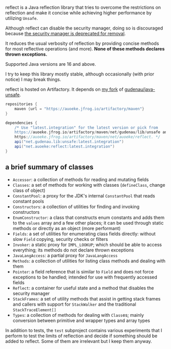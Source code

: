 reflect is a Java reflection library that tries to overcome the restrictions on reflection
and make it concise while achieving higher performance by utilizing `Unsafe`.

Although reflect can disable the security manager, doing so is discouraged because [the security manager is deprecated for removal](https://openjdk.java.net/jeps/411).

It reduces the usual verbosity of reflection by providing concise methods for most reflective operations (and more).
**None of these methods declares thrown exceptions.**

Supported Java versions are 16 and above.

I try to keep this library mostly stable, although occasionally (with prior notice) I may break things.

reflect is hosted on Artifactory. It depends on [my fork](https://git.auoeke.net/unsafe) of [gudenau/java-unsafe](https://github.com/gudenau/java-unsafe).
```groovy
repositories {
    maven {url = "https://auoeke.jfrog.io/artifactory/maven"}
}

dependencies {
    /* Use "latest.integration" for the latest version or pick from
    https://auoeke.jfrog.io/artifactory/maven/net/gudenau/lib/unsafe and
    https://auoeke.jfrog.io/artifactory/maven/net/auoeke/reflect. */
    api("net.gudenau.lib:unsafe:latest.integration")
    api("net.auoeke:reflect:latest.integration")
}
```

## a brief summary of classes
- `Accessor`: a collection of methods for reading and mutating fields
- `Classes`: a set of methods for working with classes (`defineClass`, change class of object)
- `ConstantPool`: a proxy for the JDK's internal `ConstantPool` that reads constant pools
- `Constructors`: a collection of utilities for finding and invoking constructors
- `EnumConstructor`: a class that constructs enum constants and adds them to the `values` array and a few other places;
  it can be used through static methods or directly as an object (more performant)
- `Fields`: a set of utilities for enumerating class fields directly: without slow `Field` copying, security checks or filters
- `Invoker`: a static proxy for `IMPL_LOOKUP`; which should be able to access everything;
  its methods do not declare thrown exceptions
- `JavaLangAccess`: a partial proxy for `JavaLangAccess`
- `Methods`: a collection of utilities for listing class methods and dealing with them
- `Pointer`: a field reference that is similar to `Field` and does not force exceptions to be handled;
  intended for use with frequently accessed fields
- `Reflect`: a container for useful state and a method that disables the security manager
- `StackFrames`: a set of utility methods that assist in getting stack frames and callers
  with support for `StackWalker` and the traditional `StackTraceElement[]`
- `Types`: a collection of methods for dealing with `Class`es; mainly conversion between primitive and wrapper types and array types

In addition to tests, the `test` subproject contains various experiments that I perform
to test the limits of reflection and decide if something should be added to reflect.
Some of them are irrelevant but I keep them anyway.
